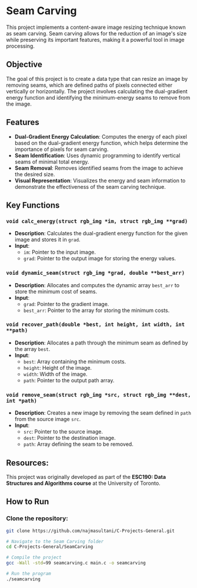 # Seam Carving

This project implements a content-aware image resizing technique known as seam carving. Seam carving allows for the reduction of an image's size while preserving its important features, making it a powerful tool in image processing.

## Objective

The goal of this project is to create a data type that can resize an image by removing seams, which are defined paths of pixels connected either vertically or horizontally. The project involves calculating the dual-gradient energy function and identifying the minimum-energy seams to remove from the image.

## Features

- **Dual-Gradient Energy Calculation**: Computes the energy of each pixel based on the dual-gradient energy function, which helps determine the importance of pixels for seam carving.
- **Seam Identification**: Uses dynamic programming to identify vertical seams of minimal total energy.
- **Seam Removal**: Removes identified seams from the image to achieve the desired size.
- **Visual Representation**: Visualizes the energy and seam information to demonstrate the effectiveness of the seam carving technique.

## Key Functions

### `void calc_energy(struct rgb_img *im, struct rgb_img **grad)`
- **Description**: Calculates the dual-gradient energy function for the given image and stores it in `grad`.
- **Input**:
  - `im`: Pointer to the input image.
  - `grad`: Pointer to the output image for storing the energy values.

### `void dynamic_seam(struct rgb_img *grad, double **best_arr)`
- **Description**: Allocates and computes the dynamic array `best_arr` to store the minimum cost of seams.
- **Input**:
  - `grad`: Pointer to the gradient image.
  - `best_arr`: Pointer to the array for storing the minimum costs.

### `void recover_path(double *best, int height, int width, int **path)`
- **Description**: Allocates a path through the minimum seam as defined by the array `best`.
- **Input**:
  - `best`: Array containing the minimum costs.
  - `height`: Height of the image.
  - `width`: Width of the image.
  - `path`: Pointer to the output path array.

### `void remove_seam(struct rgb_img *src, struct rgb_img **dest, int *path)`
- **Description**: Creates a new image by removing the seam defined in `path` from the source image `src`.
- **Input**:
  - `src`: Pointer to the source image.
  - `dest`: Pointer to the destination image.
  - `path`: Array defining the seam to be removed.
    
## Resources: 
This project was originally developed as part of the **ESC190: Data Structures and Algorithms course** at the University of Toronto.

## How to Run

### Clone the repository:

```bash
git clone https://github.com/najmasultani/C-Projects-General.git

# Navigate to the Seam Carving folder
cd C-Projects-General/SeamCarving

# Compile the project
gcc -Wall -std=99 seamcarving.c main.c -o seamcarving

# Run the program
./seamcarving
